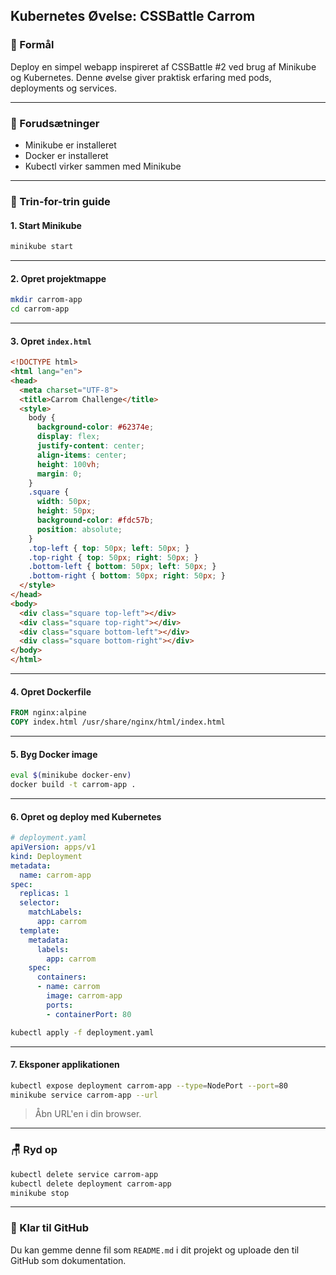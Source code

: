 ## Kubernetes Øvelse: CSSBattle Carrom

### 🌟 Formål

Deploy en simpel webapp inspireret af CSSBattle #2 ved brug af Minikube og Kubernetes.
Denne øvelse giver praktisk erfaring med pods, deployments og services.

---

### 🔧 Forudsætninger

- Minikube er installeret
- Docker er installeret
- Kubectl virker sammen med Minikube

---

### 🔧 Trin-for-trin guide

#### 1. Start Minikube
```bash
minikube start
```

---

#### 2. Opret projektmappe
```bash
mkdir carrom-app
cd carrom-app
```

---

#### 3. Opret `index.html`
```html
<!DOCTYPE html>
<html lang="en">
<head>
  <meta charset="UTF-8">
  <title>Carrom Challenge</title>
  <style>
    body {
      background-color: #62374e;
      display: flex;
      justify-content: center;
      align-items: center;
      height: 100vh;
      margin: 0;
    }
    .square {
      width: 50px;
      height: 50px;
      background-color: #fdc57b;
      position: absolute;
    }
    .top-left { top: 50px; left: 50px; }
    .top-right { top: 50px; right: 50px; }
    .bottom-left { bottom: 50px; left: 50px; }
    .bottom-right { bottom: 50px; right: 50px; }
  </style>
</head>
<body>
  <div class="square top-left"></div>
  <div class="square top-right"></div>
  <div class="square bottom-left"></div>
  <div class="square bottom-right"></div>
</body>
</html>
```

---

#### 4. Opret Dockerfile
```Dockerfile
FROM nginx:alpine
COPY index.html /usr/share/nginx/html/index.html
```

---

#### 5. Byg Docker image
```bash
eval $(minikube docker-env)
docker build -t carrom-app .
```

---

#### 6. Opret og deploy med Kubernetes
```yaml
# deployment.yaml
apiVersion: apps/v1
kind: Deployment
metadata:
  name: carrom-app
spec:
  replicas: 1
  selector:
    matchLabels:
      app: carrom
  template:
    metadata:
      labels:
        app: carrom
    spec:
      containers:
      - name: carrom
        image: carrom-app
        ports:
        - containerPort: 80
```

```bash
kubectl apply -f deployment.yaml
```

---

#### 7. Eksponer applikationen
```bash
kubectl expose deployment carrom-app --type=NodePort --port=80
minikube service carrom-app --url
```
> Åbn URL'en i din browser.

---

### 🪑 Ryd op
```bash
kubectl delete service carrom-app
kubectl delete deployment carrom-app
minikube stop
```

---

### 🚀 Klar til GitHub

Du kan gemme denne fil som `README.md` i dit projekt og uploade den til GitHub som dokumentation.

